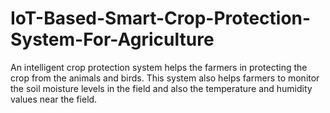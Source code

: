 # IoT-Based-Smart-Crop-Protection-System-For-Agriculture
An intelligent crop protection system helps the farmers in protecting the crop from the animals and birds. This system also helps farmers to monitor the soil moisture levels in the field and also the temperature and humidity values near the field.
